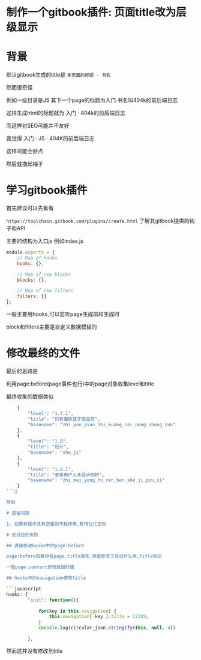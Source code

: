 # 制作一个gitbook插件: 页面title改为层级显示

# 背景

默认gitbook生成的title是 `本页面的标题 · 书名`

然而很奇怪 

例如一级目录是JS 其下一个page的标题为入门 书名叫404k的前后端日志

这样生成html的标题就为 入门 · 404k的前后端日志

而这样对SEO可能并不友好

我觉得 入门 · JS · 404K的前后端日志

这样可能会好点 

然后就撸起袖子

# 学习gitbook插件

首先建议可以先看看

`https://toolchain.gitbook.com/plugins/create.html` 了解其gitbook提供的钩子和API

主要的结构为入口js 例如index.js

```javascript
module.exports = {
    // Map of hooks
    hooks: {},

    // Map of new blocks
    blocks: {},

    // Map of new filters
    filters: {}
};
```

一般主要用hooks,可以监听page生成前和生成时

block和filters主要是自定义数据模板的

# 修改最终的文件 

最后的思路是

利用page:before(page事件也行)中的page对象收集level和title

最终收集的数据类似

```javascript
    {
        "level": "1.7.1",
        "title": "只有偏执狂才能生存",
        "basename": "zhi_you_pian_zhi_kuang_cai_neng_sheng_cun"
    },
    {
        "level": "1.8",
        "title": "设计",
        "basename": "she_ji"
    },
    {
        "level": "1.8.1",
        "title": "至美用户人本设计剖析",
        "basename": "zhi_mei_yong_hu_ren_ben_she_ji_pou_xi"
    }
```

然后

# 遗留问题

1. 如果标题中含有空格则不起作用,有待优化正则

# 尝试过的失败

## 直接修改hooks中的page:before

page:before函数中有page.title属性,但是修改了并没什么用,title依旧

一般page.content修改就很好使

## hooks中的navigation修改title

```javascript
hooks: {
        "init": function(){
            
            for(key in this.navigation) {
                this.navigation[ key ].title = 12345;
            }
            console.log(circular_json.stringify(this, null, 4))

        },
```

然而这并没有修改到title


